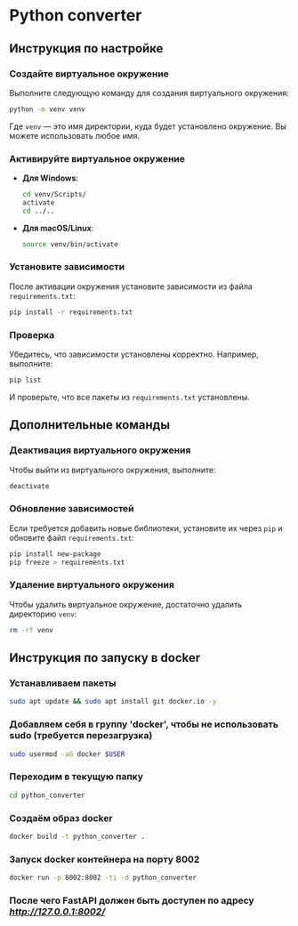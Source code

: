 # Python converter

## Инструкция по настройке


### Создайте виртуальное окружение
Выполните следующую команду для создания виртуального окружения:
```bash
python -m venv venv
```
Где `venv` — это имя директории, куда будет установлено окружение. Вы можете использовать любое имя.

### Активируйте виртуальное окружение
- **Для Windows**:
  ```bash
  cd venv/Scripts/
  activate
  cd ../..
  ```
- **Для macOS/Linux**:
  ```bash
  source venv/bin/activate
  ```

### Установите зависимости
После активации окружения установите зависимости из файла `requirements.txt`:
```bash
pip install -r requirements.txt
```

### Проверка
Убедитесь, что зависимости установлены корректно. Например, выполните:
```bash
pip list
```
И проверьте, что все пакеты из `requirements.txt` установлены.

## Дополнительные команды

### Деактивация виртуального окружения
Чтобы выйти из виртуального окружения, выполните:
```bash
deactivate
```

### Обновление зависимостей
Если требуется добавить новые библиотеки, установите их через `pip` и обновите файл `requirements.txt`:
```bash
pip install new-package
pip freeze > requirements.txt
```

### Удаление виртуального окружения
Чтобы удалить виртуальное окружение, достаточно удалить директорию `venv`:
```bash
rm -rf venv
```

## Инструкция по запуску в docker
### Устанавливаем пакеты
```bash
sudo apt update && sudo apt install git docker.io -y
```
### Добавляем себя в группу 'docker', чтобы не использовать **sudo** (требуется перезагрузка)
```bash
sudo usermod -aG docker $USER
```
### Переходим в текущую папку
```bash
cd python_converter
```
### Создаём образ docker
```bash
docker build -t python_converter .
```
### Запуск docker контейнера на порту 8002
```bash
docker run -p 8002:8002 -ti -d python_converter
```
### После чего FastAPI должен быть доступен по адресу *http://127.0.0.1:8002/*

